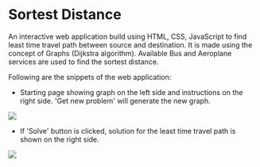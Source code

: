 # Sortest Distance

An interactive web application build using HTML, CSS, JavaScript to find least time travel path between source and destination. 
It is made using the concept of Graphs (Dijkstra algorithm). 
Available Bus and Aeroplane services are used to find the sortest distance.

Following are the snippets of the web application:
* Starting page showing graph on the left side and instructions on the right side. 'Get new problem' will generate the new graph.

![](https://github.com/godspell/Sortest_Distance/blob/main/images/1.jpg)

* If 'Solve' button is clicked, solution for the least time travel path is shown on the right side.

![](https://github.com/godspell/Sortest_Distance/blob/main/images/2.jpg)
